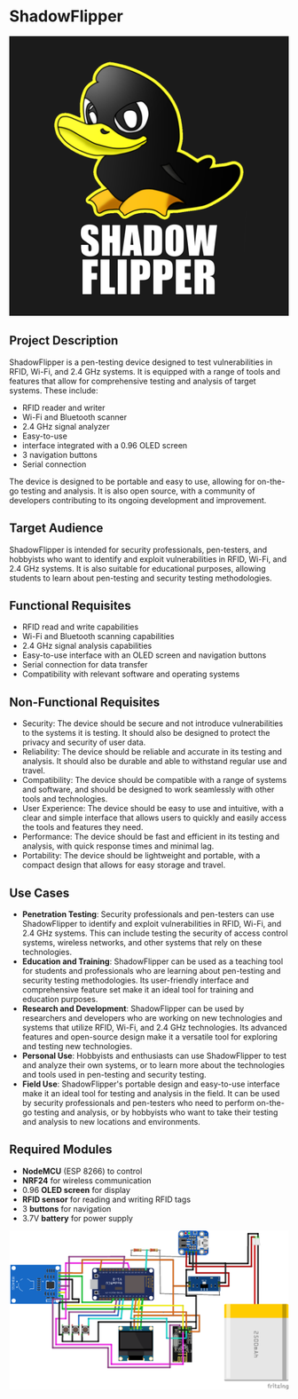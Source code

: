 # ShadowFlipper

<img src="images/logo.png" alt="Logo">

## Project Description

ShadowFlipper is a pen-testing device designed to test vulnerabilities in RFID, Wi-Fi, and 2.4 GHz systems. It is equipped with a range of tools and features that allow for comprehensive testing and analysis of target systems. These include:

- RFID reader and writer
- Wi-Fi and Bluetooth scanner
- 2.4 GHz signal analyzer
- Easy-to-use
- interface integrated with a 0.96 OLED screen
- 3 navigation buttons
- Serial connection

The device is designed to be portable and easy to use, allowing for on-the-go testing and analysis. It is also open source, with a community of developers contributing to its ongoing development and improvement.

## Target Audience

ShadowFlipper is intended for security professionals, pen-testers, and hobbyists who want to identify and exploit vulnerabilities in RFID, Wi-Fi, and 2.4 GHz systems. It is also suitable for educational purposes, allowing students to learn about pen-testing and security testing methodologies.

## Functional Requisites

- RFID read and write capabilities
- Wi-Fi and Bluetooth scanning capabilities
- 2.4 GHz signal analysis capabilities
- Easy-to-use interface with an OLED screen and navigation buttons
- Serial connection for data transfer
- Compatibility with relevant software and operating systems

## Non-Functional Requisites

- Security: The device should be secure and not introduce vulnerabilities to the systems it is testing. It should also be designed to protect the privacy and security of user data.
- Reliability: The device should be reliable and accurate in its testing and analysis. It should also be durable and able to withstand regular use and travel.
- Compatibility: The device should be compatible with a range of systems and software, and should be designed to work seamlessly with other tools and technologies.
- User Experience: The device should be easy to use and intuitive, with a clear and simple interface that allows users to quickly and easily access the tools and features they need.
- Performance: The device should be fast and efficient in its testing and analysis, with quick response times and minimal lag.
- Portability: The device should be lightweight and portable, with a compact design that allows for easy storage and travel.

## Use Cases

- **Penetration Testing**: Security professionals and pen-testers can use ShadowFlipper to identify and exploit vulnerabilities in RFID, Wi-Fi, and 2.4 GHz systems. This can include testing the security of access control systems, wireless networks, and other systems that rely on these technologies.
- **Education and Training**: ShadowFlipper can be used as a teaching tool for students and professionals who are learning about pen-testing and security testing methodologies. Its user-friendly interface and comprehensive feature set make it an ideal tool for training and education purposes.
- **Research and Development**: ShadowFlipper can be used by researchers and developers who are working on new technologies and systems that utilize RFID, Wi-Fi, and 2.4 GHz technologies. Its advanced features and open-source design make it a versatile tool for exploring and testing new technologies.
- **Personal Use**: Hobbyists and enthusiasts can use ShadowFlipper to test and analyze their own systems, or to learn more about the technologies and tools used in pen-testing and security testing.
- **Field Use**: ShadowFlipper's portable design and easy-to-use interface make it an ideal tool for testing and analysis in the field. It can be used by security professionals and pen-testers who need to perform on-the-go testing and analysis, or by hobbyists who want to take their testing and analysis to new locations and environments.

## Required Modules

- **NodeMCU** (ESP 8266) to control
- **NRF24** for wireless communication
- 0.96 **OLED screen** for display
- **RFID sensor** for reading and writing RFID tags
- 3 **buttons** for navigation
- 3.7V **battery** for power supply

<img src="images/schematics.png" alt="Circuit schematics">